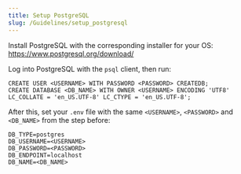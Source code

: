 ```yaml
---
title: Setup PostgreSQL
slug: /Guidelines/setup_postgresql
---
```

Install PostgreSQL with the corresponding installer for your OS: https://www.postgresql.org/download/

Log into PostgreSQL with the `psql` client, then run:

```
CREATE USER <USERNAME> WITH PASSWORD <PASSWORD> CREATEDB;
CREATE DATABASE <DB_NAME> WITH OWNER <USERNAME> ENCODING 'UTF8' LC_COLLATE = 'en_US.UTF-8' LC_CTYPE = 'en_US.UTF-8';
```

After this, set your `.env` file with the same `<USERNAME>`, `<PASSWORD>` and `<DB_NAME>` from the step before:

```
DB_TYPE=postgres
DB_USERNAME=<USERNAME>
DB_PASSWORD=<PASSWORD>
DB_ENDPOINT=localhost
DB_NAME=<DB_NAME>
```